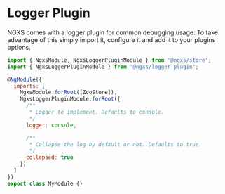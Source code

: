 # Logger Plugin

NGXS comes with a logger plugin for common debugging usage. To take advantage of this
simply import it, configure it and add it to your plugins options.

```javascript
import { NgxsModule, NgxsLoggerPluginModule } from '@ngxs/store';
import { NgxsLoggerPluginModule } from '@ngxs/logger-plugin';

@NgModule({
  imports: [
    NgxsModule.forRoot([ZooStore]),
    NgxsLoggerPluginModule.forRoot({
      /**
       * Logger to implement. Defaults to console.
       */
      logger: console,

      /**
       * Collapse the log by default or not. Defaults to true.
       */
      collapsed: true
    })
  ]
})
export class MyModule {}
```
